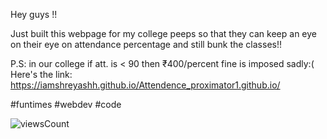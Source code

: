 Hey guys !! 

Just built this webpage for my college peeps so that they can keep an eye on their eye on attendance percentage and still bunk the classes!!

P.S: in our college if att. is < 90 then ₹400/percent fine is imposed sadly:(
Here's the link: https://iamshreyashh.github.io/Attendence_proximator1.github.io/

#funtimes #webdev #code







![viewsCount](https://img.shields.io/endpoint?url=https://counter10.p.rapidapi.com/?rapidapi-key=44fcc7f8f7mshacfcb91fc4190bfp189dddjsnaa696e83052d%26%26ID=https://iamshreyashh.github.io/Attendence_proximator1.github.io/%26%26COLOR=red)
